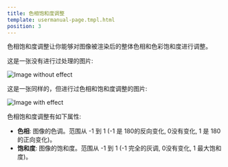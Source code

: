 ```yaml
---
title: 色相饱和度调整
template: usermanual-page.tmpl.html
position: 3
---
```


色相饱和度调整让你能够对图像被渲染后的整体色相和色彩饱和度进行调整。

这是一张没有进行过处理的图片:

<img alt="Image without effect" src="/images/platform/posteffects/without_effects.png"></img>

这是一张同样的，但进行过色相和饱和度调整的图片:

<img alt="Image with effect" src="/images/platform/posteffects/with_hue_saturation.png"></img>

色相饱和度调整有如下属性:
* **色相**: 图像的色调。范围从 -1 到 1 (-1 是 180的反向变化, 0没有变化, 1 是 180的正向变化)。
* **饱和度**: 图像的饱和度。范围从 -1 到 1 (-1 完全的灰调,  0没有变化, 1 最大饱和度)。

